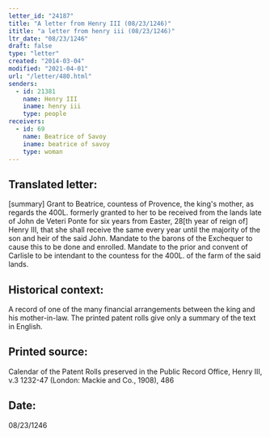 ```yaml
---
letter_id: "24187"
title: "A letter from Henry III (08/23/1246)"
ititle: "a letter from henry iii (08/23/1246)"
ltr_date: "08/23/1246"
draft: false
type: "letter"
created: "2014-03-04"
modified: "2021-04-01"
url: "/letter/480.html"
senders:
  - id: 21381
    name: Henry III
    iname: henry iii
    type: people
receivers:
  - id: 69
    name: Beatrice of Savoy
    iname: beatrice of savoy
    type: woman
---
```

<h2> Translated letter:</h2>[summary]  Grant to Beatrice, countess of Provence, the king's mother, as regards the 400L. formerly granted to her to be received from the lands late of John de Veteri Ponte for six years from Easter, 28[th year of reign of] Henry III, that she shall receive the same every year until the majority of the son and heir of the said John.
Mandate to the barons of the Exchequer to cause this to be done and enrolled.
Mandate to the prior and convent of Carlisle to be intendant to the countess for the 400L. of the farm of the said lands.
<h2 class="mt-4"> Historical context:</h2>A record of one of the many financial arrangements between the king and his mother-in-law.  The printed patent rolls give only a summary of the text in English.
<h2 class="mt-4"> Printed source:</h2>Calendar of the Patent Rolls preserved in the Public Record Office, Henry III, v.3 1232-47 (London:  Mackie and Co., 1908), 486
<h2 class="mt-4"> Date:</h2>08/23/1246